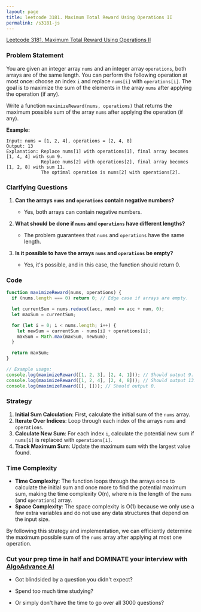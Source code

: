 ```yaml
---
layout: page
title: leetcode 3181. Maximum Total Reward Using Operations II
permalink: /s3181-js
---
```

[Leetcode 3181. Maximum Total Reward Using Operations II](https://algoadvance.github.io/algoadvance/l3181)
### Problem Statement

You are given an integer array `nums` and an integer array `operations`, both arrays are of the same length. You can perform the following operation at most once: choose an index `i` and replace `nums[i]` with `operations[i]`. The goal is to maximize the sum of the elements in the array `nums` after applying the operation (if any).

Write a function `maximizeReward(nums, operations)` that returns the maximum possible sum of the array `nums` after applying the operation (if any).

**Example:**

```plaintext
Input: nums = [1, 2, 4], operations = [2, 4, 8]
Output: 13
Explanation: Replace nums[1] with operations[1], final array becomes [1, 4, 4] with sum 9.
             Replace nums[2] with operations[2], final array becomes [1, 2, 8] with sum 11.
             The optimal operation is nums[2] with operations[2].
```

### Clarifying Questions

1. **Can the arrays `nums` and `operations` contain negative numbers?**
   - Yes, both arrays can contain negative numbers.
   
2. **What should be done if `nums` and `operations` have different lengths?**
   - The problem guarantees that `nums` and `operations` have the same length.
   
3. **Is it possible to have the arrays `nums` and `operations` be empty?**
   - Yes, it's possible, and in this case, the function should return 0.

### Code

```javascript
function maximizeReward(nums, operations) {
  if (nums.length === 0) return 0; // Edge case if arrays are empty.

  let currentSum = nums.reduce((acc, num) => acc + num, 0);
  let maxSum = currentSum;

  for (let i = 0; i < nums.length; i++) {
    let newSum = currentSum - nums[i] + operations[i];
    maxSum = Math.max(maxSum, newSum);
  }

  return maxSum;
}

// Example usage:
console.log(maximizeReward([1, 2, 3], [2, 4, 1])); // Should output 9.
console.log(maximizeReward([1, 2, 4], [2, 4, 8])); // Should output 13.
console.log(maximizeReward([], [])); // Should output 0.
```

### Strategy

1. **Initial Sum Calculation**: First, calculate the initial sum of the `nums` array.
2. **Iterate Over Indices**: Loop through each index of the arrays `nums` and `operations`.
3. **Calculate New Sum**: For each index `i`, calculate the potential new sum if `nums[i]` is replaced with `operations[i]`.
4. **Track Maximum Sum**: Update the maximum sum with the largest value found.

### Time Complexity

- **Time Complexity**: The function loops through the arrays once to calculate the initial sum and once more to find the potential maximum sum, making the time complexity O(n), where n is the length of the `nums` (and `operations`) array.
- **Space Complexity**: The space complexity is O(1) because we only use a few extra variables and do not use any data structures that depend on the input size.

By following this strategy and implementation, we can efficiently determine the maximum possible sum of the `nums` array after applying at most one operation.


### Cut your prep time in half and DOMINATE your interview with [AlgoAdvance AI](https://algoAdvance.com)

- Got blindsided by a question you didn't expect?

- Spend too much time studying?

- Or simply don't have the time to go over all 3000 questions?

